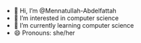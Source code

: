 - 👋 Hi, I’m @Mennatullah-Abdelfattah
- 👀 I’m interested in computer science
- 🌱 I’m currently learning computer science
- 😄 Pronouns: she/her

<!---
Mennatullah-essam/Mennatullah-essam is a ✨ special ✨ repository because its `README.md` (this file) appears on your GitHub profile.
You can click the Preview link to take a look at your changes.
--->

